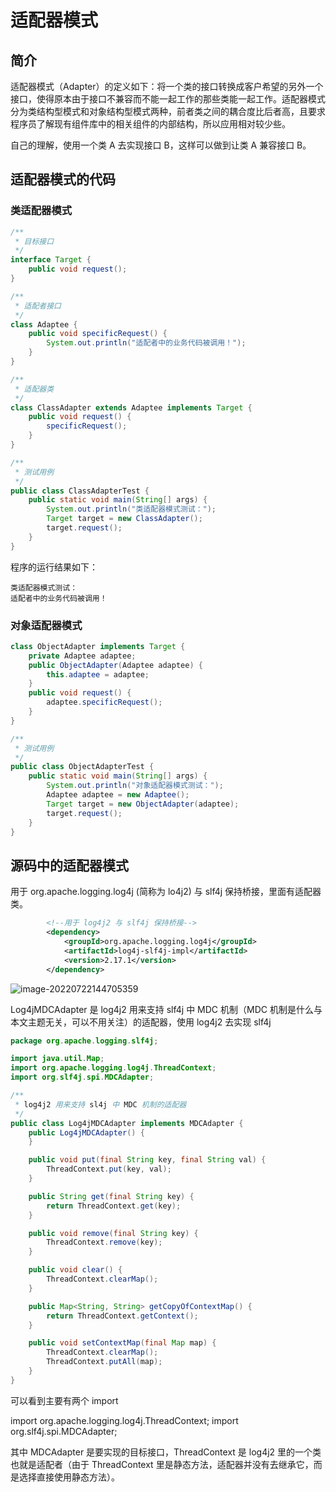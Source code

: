 # 适配器模式



## 简介

适配器模式（Adapter）的定义如下：将一个类的接口转换成客户希望的另外一个接口，使得原本由于接口不兼容而不能一起工作的那些类能一起工作。适配器模式分为类结构型模式和对象结构型模式两种，前者类之间的耦合度比后者高，且要求程序员了解现有组件库中的相关组件的内部结构，所以应用相对较少些。

自己的理解，使用一个类 A 去实现接口 B，这样可以做到让类 A 兼容接口 B。



## 适配器模式的代码

### 类适配器模式

```java
/**
 * 目标接口
 */
interface Target {
    public void request();
}

/**
 * 适配者接口
 */
class Adaptee {
    public void specificRequest() {       
        System.out.println("适配者中的业务代码被调用！");
    }
}

/**
 * 适配器类
 */
class ClassAdapter extends Adaptee implements Target {
    public void request() {
        specificRequest();
    }
}

/**
 * 测试用例
 */
public class ClassAdapterTest {
    public static void main(String[] args) {
        System.out.println("类适配器模式测试：");
        Target target = new ClassAdapter();
        target.request();
    }
}
```

程序的运行结果如下：

```
类适配器模式测试：
适配者中的业务代码被调用！
```

### 对象适配器模式

```java
class ObjectAdapter implements Target {
    private Adaptee adaptee;
    public ObjectAdapter(Adaptee adaptee) {
        this.adaptee = adaptee;
    }
    public void request() {
        adaptee.specificRequest();
    }
}

/**
 * 测试用例
 */
public class ObjectAdapterTest {
    public static void main(String[] args) {
        System.out.println("对象适配器模式测试：");
        Adaptee adaptee = new Adaptee();
        Target target = new ObjectAdapter(adaptee);
        target.request();
    }
}
```



## 源码中的适配器模式

用于 org.apache.logging.log4j (简称为 lo4j2) 与 slf4j 保持桥接，里面有适配器类。

```xml
        <!--用于 log4j2 与 slf4j 保持桥接-->
        <dependency>
            <groupId>org.apache.logging.log4j</groupId>
            <artifactId>log4j-slf4j-impl</artifactId>
            <version>2.17.1</version>
        </dependency>
```

![image-20220722144705359](https://image-hosting.jellyfishmix.com/20220722144705.png)

Log4jMDCAdapter 是 log4j2 用来支持 slf4j 中 MDC 机制（MDC 机制是什么与本文主题无关，可以不用关注）的适配器，使用 log4j2 去实现 slf4j

```java
package org.apache.logging.slf4j;

import java.util.Map;
import org.apache.logging.log4j.ThreadContext;
import org.slf4j.spi.MDCAdapter;

/**
 * log4j2 用来支持 sl4j 中 MDC 机制的适配器
 */
public class Log4jMDCAdapter implements MDCAdapter {
    public Log4jMDCAdapter() {
    }

    public void put(final String key, final String val) {
        ThreadContext.put(key, val);
    }

    public String get(final String key) {
        return ThreadContext.get(key);
    }

    public void remove(final String key) {
        ThreadContext.remove(key);
    }

    public void clear() {
        ThreadContext.clearMap();
    }

    public Map<String, String> getCopyOfContextMap() {
        return ThreadContext.getContext();
    }

    public void setContextMap(final Map map) {
        ThreadContext.clearMap();
        ThreadContext.putAll(map);
    }
}
```

可以看到主要有两个 import

import org.apache.logging.log4j.ThreadContext;
import org.slf4j.spi.MDCAdapter;

其中 MDCAdapter 是要实现的目标接口，ThreadContext 是 log4j2 里的一个类也就是适配者（由于 ThreadContext 里是静态方法，适配器并没有去继承它，而是选择直接使用静态方法）。